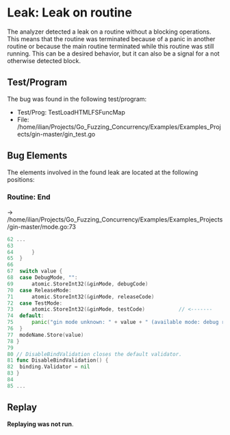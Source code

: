 # Leak: Leak on routine

The analyzer detected a leak on a routine without a blocking operations.
This means that the routine was terminated because of a panic in another routine or because the main routine terminated while this routine was still running.
This can be a desired behavior, but it can also be a signal for a not otherwise detected block.

## Test/Program
The bug was found in the following test/program:

- Test/Prog: TestLoadHTMLFSFuncMap
- File: /home/ilian/Projects/Go_Fuzzing_Concurrency/Examples/Examples_Projects/gin-master/gin_test.go

## Bug Elements
The elements involved in the found leak are located at the following positions:

###  Routine: End
-> /home/ilian/Projects/Go_Fuzzing_Concurrency/Examples/Examples_Projects/gin-master/mode.go:73
```go
62 ...
63 
64 		}
65 	}
66 
67 	switch value {
68 	case DebugMode, "":
69 		atomic.StoreInt32(&ginMode, debugCode)
70 	case ReleaseMode:
71 		atomic.StoreInt32(&ginMode, releaseCode)
72 	case TestMode:
73 		atomic.StoreInt32(&ginMode, testCode)           // <-------
74 	default:
75 		panic("gin mode unknown: " + value + " (available mode: debug release test)")
76 	}
77 	modeName.Store(value)
78 }
79 
80 // DisableBindValidation closes the default validator.
81 func DisableBindValidation() {
82 	binding.Validator = nil
83 }
84 
85 ...
```


## Replay
**Replaying was not run**.


